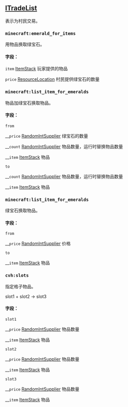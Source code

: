 ## [ITradeList](https://ecdcaeb.github.io/ResourceModLoader/zh_cn/deserializer/)
表示为村民交易。

### `minecraft:emerald_for_items`
用物品换取绿宝石。

#### 字段：

`item` [ItemStack](https://ecdcaeb.github.io/ResourceModLoader/zh_cn/deserializer/ItemStack) 玩家提供的物品

`price` [ResourceLocation](https://ecdcaeb.github.io/ResourceModLoader/zh_cn/deserializer/ResourceLocation) 村民提供绿宝石的数量

### `minecraft:list_item_for_emeralds`
物品加绿宝石换取物品。

#### 字段：

`from`

__`price` [RandomIntSupplier](https://ecdcaeb.github.io/ResourceModLoader/zh_cn/deserializer/RandomIntSupplier) 绿宝石的数量

__`count` [RandomIntSupplier](https://ecdcaeb.github.io/ResourceModLoader/zh_cn/deserializer/RandomIntSupplier) 物品数量，运行时替换物品数量

__`item` [ItemStack](https://ecdcaeb.github.io/ResourceModLoader/zh_cn/deserializer/ItemStack) 物品

`to`

__`count` [RandomIntSupplier](https://ecdcaeb.github.io/ResourceModLoader/zh_cn/deserializer/RandomIntSupplier) 物品数量，运行时替换物品数量

__`item` [ItemStack](https://ecdcaeb.github.io/ResourceModLoader/zh_cn/deserializer/ItemStack) 物品

### `minecraft:list_item_for_emeralds`
绿宝石换取物品。

#### 字段：

`from`

__`price` [RandomIntSupplier](https://ecdcaeb.github.io/ResourceModLoader/zh_cn/deserializer/RandomIntSupplier) 价格

`to`

__`item` [ItemStack](https://ecdcaeb.github.io/ResourceModLoader/zh_cn/deserializer/ItemStack) 物品


### `cvh:slots`
指定格子物品。

slot1 + slot2 -> slot3

#### 字段：

`slot1`

__`price` [RandomIntSupplier](https://ecdcaeb.github.io/ResourceModLoader/zh_cn/deserializer/RandomIntSupplier) 物品数量

__`item` [ItemStack](https://ecdcaeb.github.io/ResourceModLoader/zh_cn/deserializer/ItemStack) 物品

`slot2`

__`price` [RandomIntSupplier](https://ecdcaeb.github.io/ResourceModLoader/zh_cn/deserializer/RandomIntSupplier) 物品数量

__`item` [ItemStack](https://ecdcaeb.github.io/ResourceModLoader/zh_cn/deserializer/ItemStack) 物品

`slot3`

__`price` [RandomIntSupplier](https://ecdcaeb.github.io/ResourceModLoader/zh_cn/deserializer/RandomIntSupplier) 物品数量

__`item` [ItemStack](https://ecdcaeb.github.io/ResourceModLoader/zh_cn/deserializer/ItemStack) 物品

